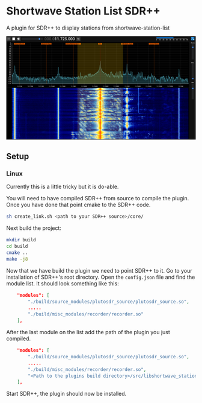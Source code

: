 # Shortwave Station List SDR++
A plugin for SDR++ to display stations from shortwave-station-list

![Screen Shot](screenshot.png)

## Setup
### Linux
Currently this is a little tricky but it is do-able.

You will need to have compiled SDR++ from source to compile the plugin.  Once you have done that point cmake to the SDR++ code.
```bash
sh create_link.sh <path to your SDR++ source>/core/
```

Next build the project:
```bash
mkdir build
cd build
cmake ..
make -j8
```

Now that we have build the plugin we need to point SDR++ to it.
Go to your installation of SDR++'s root directory.  Open the ``config.json`` file and find the module list. It should look something like this:
```json
    "modules": [
        "./build/source_modules/plutosdr_source/plutosdr_source.so",
        .....
        "./build/misc_modules/recorder/recorder.so"
    ],
```
After the last module on the list add the path of the plugin you just compiled.
```json
    "modules": [
        "./build/source_modules/plutosdr_source/plutosdr_source.so",
        .....
        "./build/misc_modules/recorder/recorder.so",
        "<Path to the plugins build directory>/src/libshortwave_station_list_sdrpp.so"
    ],
```
Start SDR++, the plugin should now be installed.